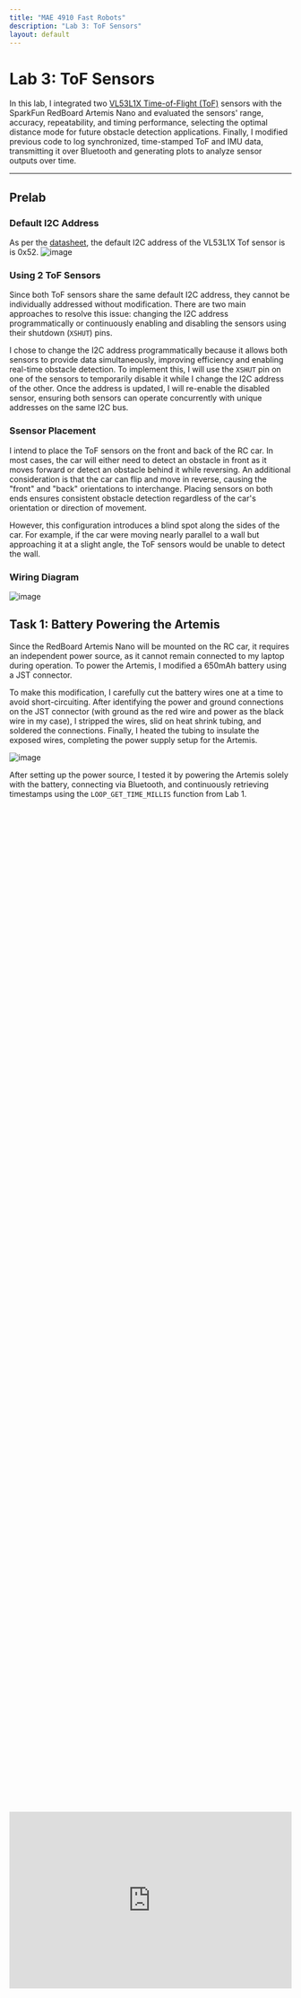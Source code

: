 ```yaml
---
title: "MAE 4910 Fast Robots"
description: "Lab 3: ToF Sensors"
layout: default
---
```


# Lab 3: ToF Sensors
In this lab, I integrated two [VL53L1X Time-of-Flight (ToF)](https://www.pololu.com/product/3415) sensors with the SparkFun RedBoard Artemis Nano and evaluated the sensors' range, accuracy, repeatability, and timing performance, selecting the optimal distance mode for future obstacle detection applications. Finally, I modified previous code to log synchronized, time-stamped ToF and IMU data, transmitting it over Bluetooth and generating plots to analyze sensor outputs over time.

* * *

## Prelab

### Default I2C Address
As per the [datasheet](https://cdn.sparkfun.com/assets/8/9/9/a/6/VL53L0X_DS.pdf), the default I2C address of the VL53L1X Tof sensor is is 0x52.
![image](../images/lab3/manual.png)

### Using 2 ToF Sensors
Since both ToF sensors share the same default I2C address, they cannot be individually addressed without modification. There are two main approaches to resolve this issue: changing the I2C address programmatically or continuously enabling and disabling the sensors using their shutdown (`XSHUT`) pins. 

I chose to change the I2C address programmatically because it allows both sensors to provide data simultaneously, improving efficiency and enabling real-time obstacle detection. To implement this, I will use the `XSHUT` pin on one of the sensors to temporarily disable it while I change the I2C address of the other. Once the address is updated, I will re-enable the disabled sensor, ensuring both sensors can operate concurrently with unique addresses on the same I2C bus.

### Ssensor Placement
I intend to place the ToF sensors on the front and back of the RC car. In most cases, the car will either need to detect an obstacle in front as it moves forward or detect an obstacle behind it while reversing. An additional consideration is that the car can flip and move in reverse, causing the "front" and "back" orientations to interchange. Placing sensors on both ends ensures consistent obstacle detection regardless of the car's orientation or direction of movement.

However, this configuration introduces a blind spot along the sides of the car. For example, if the car were moving nearly parallel to a wall but approaching it at a slight angle, the ToF sensors would be unable to detect the wall.

### Wiring Diagram
![image](../images/lab3/Wiring_Diagram.svg)

## Task 1: Battery Powering the Artemis
Since the RedBoard Artemis Nano will be mounted on the RC car, it requires an independent power source, as it cannot remain connected to my laptop during operation. To power the Artemis, I modified a 650mAh battery using a JST connector.

To make this modification, I carefully cut the battery wires one at a time to avoid short-circuiting. After identifying the power and ground connections on the JST connector (with ground as the red wire and power as the black wire in my case), I stripped the wires, slid on heat shrink tubing, and soldered the connections. Finally, I heated the tubing to insulate the exposed wires, completing the power supply setup for the Artemis.

![image](../images/lab3/battery.jpg)

After setting up the power source, I tested it by powering the Artemis solely with the battery, connecting via Bluetooth, and continuously retrieving timestamps using the `LOOP_GET_TIME_MILLIS` function from Lab 1.

<div style="display: flex; justify-content: center; align-items: center; height: 100%;">
  <iframe width="560" height="315" src="https://www.youtube.com/embed/rcFw6Q3UXPY" title="Fast Robots Lab 3: Connecting to Bluetooth Wirelessly" frameborder="0" allow="accelerometer; autoplay; clipboard-write; encrypted-media; gyroscope; picture-in-picture; web-share" referrerpolicy="strict-origin-when-cross-origin" allowfullscreen></iframe>
</div>
<br>



## Task 2: Install SparkFun VL53L1X 4m Laser Distance Sensor Library
<div style="text-align: center;">
  <img src="../images/lab3/install.PNG" alt="Description" width="400">
</div>



## Task 3: QWIIC Connections
To connect multiple sensors, I used the QWIIC connector on the Artemis. Since simultaneous connections were needed, I incorporated a QWIIC MultiPort and linked it to the Artemis with a short QWIIC cable.

![image](../images/lab3/QWIIC_to_Artemis.jpg)

Afterward, I removed the JST connector from one end of the long QWIIC cable and soldered the corresponding wires to the ToF sensor following the [documentation](https://www.sparkfun.com/qwiic).
<div style="text-align: center;">
  <img src="../images/lab3/QWIIC_Doc.PNG" alt="Description" width="400">
</div>


This is the result.

![image](../images/lab3/QWIIC_to_ToF.jpg)
<div style="text-align: center;">
  <img src="../images/lab3/QWIIC.jpg" alt="Description" width="400">
</div>


## Task 4: Scanning for the I2C Address
To scan the I2C address of the ToF sensor, I used the `Example05_Wire_I2C` sketch located in File->Examples->Apollo3. Below are the results from running this code in the serial monitor.

![image](../images/lab3/i2c_address.PNG)

The datasheet indicates that the default address of the ToF sensor is 0x52. However, the I2C scan returned an address of 0x29. This discrepancy occurs because the least significant bit (LSB) of the address packet is reserved for indicating the read/write operation in the I2C protocol and is not part of the actual device address. The I2C scan omits this LSB, effectively performing a right shift of the address: `0b01010010 (0x52) → 0b00101001 (0x29)`.

## Task 5: ToF Sensor Mode
The ToF sensor offers three distinct modes. Short mode provides the fastest response, with a maximum range of 1.3 meters and high immunity to ambient light, but its limited range might cause it to miss distant obstacles. Medium mode extends the range to 3 meters but has a slower response and higher sensitivity to ambient light. Long mode reaches up to 4 meters, with the slowest response time and greatest susceptibility to ambient light.

Considering these factors, I believe Short mode is the most suitable option for the final robot, as its rapid response enables the Artemis to quickly receive sensor data, while its reliability under various lighting conditions ensures consistent performance.

## Task 6: Testing Short Mode
To test the ToF)sensor in my chosen mode, Short Mode, I started by reviewing the `Example1_ReadDistance` sketch found in File->Examples->SparkFun_VL53L1X_4m_Laser_Distance_Sensor.

I then modified this example to create a new command that sends the ToF distance data along with the time difference to my computer, allowing the data to be plotted in Jupyter Notebook for further analysis.
```c
case SEND_ONE_TOF:  {

    memset(start_time_data, 0, sizeof(start_time_data));
    memset(end_time_data, 0, sizeof(end_time_data));
    memset(time_diff_data, 0, sizeof(time_diff_data));
    memset(distance_data, 0, sizeof(distance_data));
    int i = 0;

    unsigned long start_time = millis(); 

    distanceSensor.setDistanceModeShort();
    while ((millis() - start_time < 5000) && (i < array_size) && (i < 20)) {

        distanceSensor.startRanging(); //Write configuration bytes to initiate measurement
        while (!distanceSensor.checkForDataReady())
        {
          delay(1);
        }
        start_time_data[i] = (int) micros();
        distance_data[i] = distanceSensor.getDistance(); //Get the result of the measurement from the sensor
        end_time_data[i] = (int) micros();
        distanceSensor.clearInterrupt();
        distanceSensor.stopRanging();
        time_diff_data[i] = end_time_data[i]-start_time_data[i];
        i++;

    }

    //Send back the array
    for (int j = 0; j < array_size; j++) {

      if (start_time_data[j] != 0) {

        tx_estring_value.clear();
        tx_estring_value.append("Time_diff:");
        tx_estring_value.append(time_diff_data[j]);
        tx_estring_value.append(", Distance:");
        tx_estring_value.append(distance_data[j]);
        tx_characteristic_string.writeValue(tx_estring_value.c_str());

      } else break;

    }

    break;
}
```
![image](../images/lab3/range.png)
![image](../images/lab3/reliability.png)


## Discussion
This lab highlighted the importance of managing data transmission when implementing the complementary filter, as sending excessive data can cause BLE communication to crash. Understanding this limitation will be crucial for optimizing data handling in future labs.

* * *

# Acknowledgements
*   I referenced Nila Narayan and Stephan Wagner’s pages.
